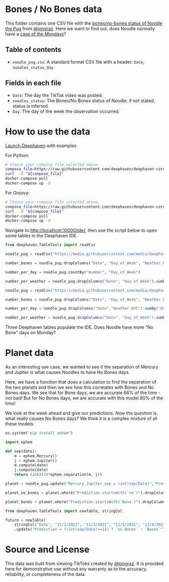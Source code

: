# Bones / No Bones data

This folder contains one CSV file with the [bones/no-bones status of Noodle the Pug](https://www.tiktok.com/@jongraz/video/7022251358833118469?refer=embed&is_copy_url=1&is_from_webapp=v1) from [@jongraz](https://www.tiktok.com/@jongraz?refer=embed).
Here we want to find out, does Noodle normally have a [case of the Mondays](https://www.youtube.com/watch?v=2AB9zPfXqQQ)?

## Table of contents

- `noodle_pug.csv`: A standard format CSV file with a header: `Date`, `noodles_status`, `Day`

## Fields in each file

- `Date`: The day the TikTok video was posted.
- `noodles_status`: The Bones/No Bones status of Noodle; if not stated, status is inferred.
- `Day`: The day of the week the observation occurred.


# How to use the data

[Launch Deephaven](https://deephaven.io/core/docs/tutorials/quickstart/) with examples.


For Python:

```bash
# Choose your compose file selected above.
compose_file=https://raw.githubusercontent.com/deephaven/deephaven-core/main/containers/python-examples/docker-compose.yml
curl  -O "${compose_file}"
docker-compose pull
docker-compose up -d
```

For Groovy:

```bash
# Choose your compose file selected above.
compose_file=https://raw.githubusercontent.com/deephaven/deephaven-core/main/containers/groovy-examples/docker-compose.yml
curl  -O "${compose_file}"
docker-compose pull
docker-compose up -d
```


Navigate to [http://localhost:10000/ide/](http://localhost:10000/ide/), then use the script below to open some tables in the Deephaven IDE.

```python
from deephaven.TableTools import readCsv

noodle_pug = readCsv("https://media.githubusercontent.com/media/deephaven/examples/4f15c29972ae216b5bd8077b5e3dc57351eccb27/NoodlePug/noodle_pug.csv")

number_bones = noodle_pug.dropColumns("Date", "Day_of_Week", "Weather_NYC").sumBy()

number_per_day = noodle_pug.countBy("Number", "Day_of_Week")

number_per_weather = noodle_pug.dropColumns("Date", "Day_of_Week").sumBy("Weather_NYC")
```


```groovy
noodle_pug = readCsv("https://media.githubusercontent.com/media/deephaven/examples/4f15c29972ae216b5bd8077b5e3dc57351eccb27/NoodlePug/noodle_pug.csv")

number_bones = noodle_pug.dropColumns("Date", "Day_of_Week", "Weather_NYC").sumBy()

number_per_day = noodle_pug.dropColumns("Date","Weather_NYC").sumBy("Day_of_Week")

number_per_weather = noodle_pug.dropColumns("Date", "Day_of_Week").sumBy("Weather_NYC")
```


Three Deephaven tables populate the IDE. Does Noodle have more "No Bone" days on Monday?


# Planet data

As an interesting use case, we wanted to see if the separation of Mercury and Jupiter is what causes Noodles to have No Bones days.

Here, we have a function that does a calculation to find the separation of the two planets and then we see how this correlates with Bones and No Bones days.  We see that for Bone days, we are accurate 66% of the time - not bad! But for No Bones days, we are accurate with this model 80% of the time! 

We look at the week ahead and give our predictions. Now the question is, what really causes No Bones days? We think it is a complex mixture of all these models.

```python
os.system("pip install ephem")

import ephem

def sep(date):
    m = ephem.Mercury()
    j = ephem.Jupiter()
    m.compute(date)
    j.compute(date)
    return (int)(10*ephem.separation(m, j))

planet = noodle_pug.update("Mercury_Jupiter_sep = (int)sep(Date)","Prediction = (Mercury_Jupiter_sep <= 13) ? `no Bones` : `Bones`")

planet_no_bones = planet.where("Prediction.startsWith(`no`)").dropColumns("Date", "Day_of_Week", "Weather_NYC","Mercury_Jupiter_sep", "Prediction").sumBy()

planet_bones = planet.where("Prediction.startsWith(`Bone`)").dropColumns("Date", "Day_of_Week", "Weather_NYC","Mercury_Jupiter_sep", "Prediction").sumBy()

from deephaven.TableTools import newTable, stringCol

future = newTable(
    stringCol("Date", "11/1/2021", "11/2/2021", "11/3/2021", "11/4/2021", "11/5/2021"))\
    .update("Prediction = ((int)sep(Date)<=13) ? `no Bones` : `Bones`")
```

# Source and License

This data was built from viewing TikToks created by [@jongraz](https://www.tiktok.com/@jongraz?refer=embed).  It is provided here for demonstrative use without any warranty as to the accuracy, reliability, or completeness of the data.
